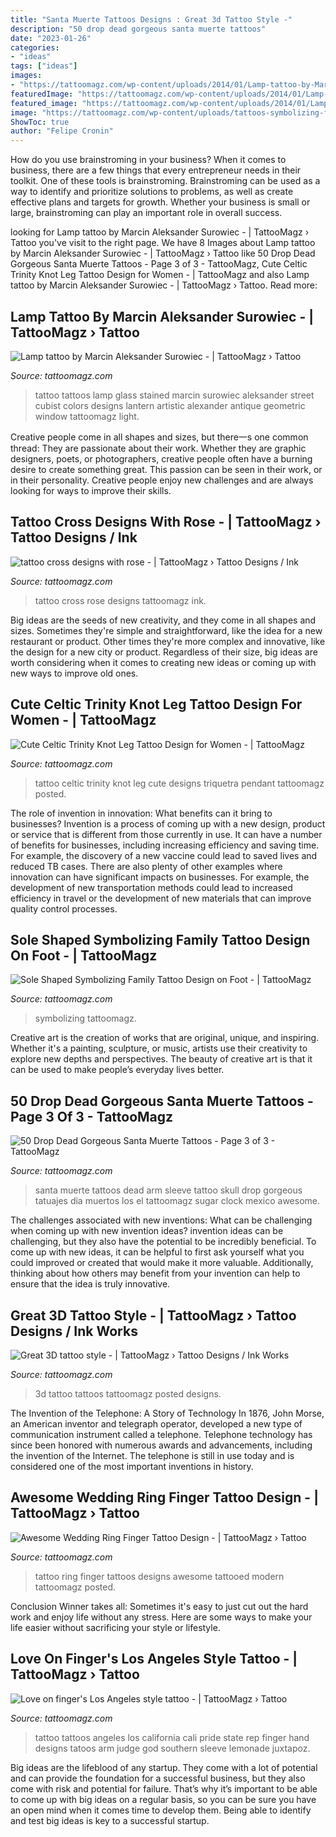 ```yaml
---
title: "Santa Muerte Tattoos Designs : Great 3d Tattoo Style -"
description: "50 drop dead gorgeous santa muerte tattoos"
date: "2023-01-26"
categories:
- "ideas"
tags: ["ideas"]
images:
- "https://tattoomagz.com/wp-content/uploads/2014/01/Lamp-tattoo-by-Marcin-Aleksander-Surowiec-597x900.jpg"
featuredImage: "https://tattoomagz.com/wp-content/uploads/2014/01/Lamp-tattoo-by-Marcin-Aleksander-Surowiec-597x900.jpg"
featured_image: "https://tattoomagz.com/wp-content/uploads/2014/01/Lamp-tattoo-by-Marcin-Aleksander-Surowiec-597x900.jpg"
image: "https://tattoomagz.com/wp-content/uploads/tattoos-symbolizing-family-unfiltered-48104.jpg"
ShowToc: true
author: "Felipe Cronin"
---
```



How do you use brainstroming in your business?
When it comes to business, there are a few things that every entrepreneur needs in their toolkit. One of these tools is brainstroming. Brainstroming can be used as a way to identify and prioritize solutions to problems, as well as create effective plans and targets for growth. Whether your business is small or large, brainstroming can play an important role in overall success.

	

		
looking for Lamp tattoo by Marcin Aleksander Surowiec - | TattooMagz › Tattoo you've visit to the right page. We have 8 Images about Lamp tattoo by Marcin Aleksander Surowiec - | TattooMagz › Tattoo like 50 Drop Dead Gorgeous Santa Muerte Tattoos - Page 3 of 3 - TattooMagz, Cute Celtic Trinity Knot Leg Tattoo Design for Women - | TattooMagz and also Lamp tattoo by Marcin Aleksander Surowiec - | TattooMagz › Tattoo. Read more:
		
    
## Lamp Tattoo By Marcin Aleksander Surowiec - | TattooMagz › Tattoo

<img loading=lazy src="https://tattoomagz.com/wp-content/uploads/2014/01/Lamp-tattoo-by-Marcin-Aleksander-Surowiec-597x900.jpg" onerror="this.onerror=null;this.src='https://tse2.mm.bing.net/th?id=OIP.jNhN8a_1hc2YZg0PF1ZDdgHaLK&amp;pid=15.1';" alt="Lamp tattoo by Marcin Aleksander Surowiec - | TattooMagz › Tattoo">

_Source: tattoomagz.com_

>tattoo tattoos lamp glass stained marcin surowiec aleksander street cubist colors designs lantern artistic alexander antique geometric window tattoomagz light. 

	

Creative people come in all shapes and sizes, but there一s one common thread: They are passionate about their work. Whether they are graphic designers, poets, or photographers, creative people often have a burning desire to create something great. This passion can be seen in their work, or in their personality. Creative people enjoy new challenges and are always looking for ways to improve their skills.

    
## Tattoo Cross Designs With Rose - | TattooMagz › Tattoo Designs / Ink

<img loading=lazy src="https://tattoomagz.com/wp-content/uploads/2013/08/tattoo-cross-designs-with-rose.jpg" onerror="this.onerror=null;this.src='https://tse2.mm.bing.net/th?id=OIP.L6RwzqBzSpb3z2qYUMUmJAHaJ4&amp;pid=15.1';" alt="tattoo cross designs with rose - | TattooMagz › Tattoo Designs / Ink">

_Source: tattoomagz.com_

>tattoo cross rose designs tattoomagz ink. 

	

Big ideas are the seeds of new creativity, and they come in all shapes and sizes. Sometimes they're simple and straightforward, like the idea for a new restaurant or product. Other times they're more complex and innovative, like the design for a new city or product. Regardless of their size, big ideas are worth considering when it comes to creating new ideas or coming up with new ways to improve old ones.

    
## Cute Celtic Trinity Knot Leg Tattoo Design For Women - | TattooMagz

<img loading=lazy src="https://tattoomagz.com/wp-content/uploads/trinity-knot-tattoo-tattoo-trinity-knot-triquetra-this-beautiful-pendant-is-my-celtic-86658.jpg" onerror="this.onerror=null;this.src='https://tse1.mm.bing.net/th?id=OIP.yjFSqqTszcFZVNSzCH1VZAAAAA&amp;pid=15.1';" alt="Cute Celtic Trinity Knot Leg Tattoo Design for Women - | TattooMagz">

_Source: tattoomagz.com_

>tattoo celtic trinity knot leg cute designs triquetra pendant tattoomagz posted. 

	

The role of invention in innovation: What benefits can it bring to businesses?
Invention is a process of coming up with a new design, product or service that is different from those currently in use. It can have a number of benefits for businesses, including increasing efficiency and saving time. For example, the discovery of a new vaccine could lead to saved lives and reduced TB cases. There are also plenty of other examples where innovation can have significant impacts on businesses. For example, the development of new transportation methods could lead to increased efficiency in travel or the development of new materials that can improve quality control processes.

    
## Sole Shaped Symbolizing Family Tattoo Design On Foot - | TattooMagz

<img loading=lazy src="https://tattoomagz.com/wp-content/uploads/tattoos-symbolizing-family-unfiltered-48104.jpg" onerror="this.onerror=null;this.src='https://tse2.mm.bing.net/th?id=OIP.XxojV3MK9rGw5rD671vuDgHaLG&amp;pid=15.1';" alt="Sole Shaped Symbolizing Family Tattoo Design on Foot - | TattooMagz">

_Source: tattoomagz.com_

>symbolizing tattoomagz. 

	

Creative art is the creation of works that are original, unique, and inspiring. Whether it's a painting, sculpture, or music, artists use their creativity to explore new depths and perspectives. The beauty of creative art is that it can be used to make people’s everyday lives better.

    
## 50 Drop Dead Gorgeous Santa Muerte Tattoos - Page 3 Of 3 - TattooMagz

<img loading=lazy src="http://tattoomagz.com/wp-content/uploads/Santa-Muerte15.jpg" onerror="this.onerror=null;this.src='https://tse2.mm.bing.net/th?id=OIP.ZjxewQMQM077T5E6sgO6NgHaLH&amp;pid=15.1';" alt="50 Drop Dead Gorgeous Santa Muerte Tattoos - Page 3 of 3 - TattooMagz">

_Source: tattoomagz.com_

>santa muerte tattoos dead arm sleeve tattoo skull drop gorgeous tatuajes dia muertos los el tattoomagz sugar clock mexico awesome. 

	

The challenges associated with new inventions: What can be challenging when coming up with new invention ideas?
invention ideas can be challenging, but they also have the potential to be incredibly beneficial. To come up with new ideas, it can be helpful to first ask yourself what you could improved or created that would make it more valuable. Additionally, thinking about how others may benefit from your invention can help to ensure that the idea is truly innovative.

    
## Great 3D Tattoo Style - | TattooMagz › Tattoo Designs / Ink Works

<img loading=lazy src="https://tattoomagz.com/wp-content/uploads/2014/01/Great-3D-tattoo-style.jpg" onerror="this.onerror=null;this.src='https://tse4.mm.bing.net/th?id=OIP.zQ_8uTtOfRF2tqkNbCj1igHaJ3&amp;pid=15.1';" alt="Great 3D tattoo style - | TattooMagz › Tattoo Designs / Ink Works">

_Source: tattoomagz.com_

>3d tattoo tattoos tattoomagz posted designs. 

	

The Invention of the Telephone: A Story of Technology
In 1876, John Morse, an American inventor and telegraph operator, developed a new type of communication instrument called a telephone. Telephone technology has since been honored with numerous awards and advancements, including the invention of the Internet. The telephone is still in use today and is considered one of the most important inventions in history.

    
## Awesome Wedding Ring Finger Tattoo Design - | TattooMagz › Tattoo

<img loading=lazy src="https://tattoomagz.com/wp-content/uploads/wedding-ring-finger-tattoos-tattoo-ring-designs-image-buildlicious-61386.jpg" onerror="this.onerror=null;this.src='https://tse3.mm.bing.net/th?id=OIP.rw7QqPKcfDQRSBQRqafbBQDgEs&amp;pid=15.1';" alt="Awesome Wedding Ring Finger Tattoo Design - | TattooMagz › Tattoo">

_Source: tattoomagz.com_

>tattoo ring finger tattoos designs awesome tattooed modern tattoomagz posted. 

	

Conclusion
Winner takes all: Sometimes it's easy to just cut out the hard work and enjoy life without any stress. Here are some ways to make your life easier without sacrificing your style or lifestyle.

    
## Love On Finger&#039;s Los Angeles Style Tattoo - | TattooMagz › Tattoo

<img loading=lazy src="https://tattoomagz.com/wp-content/uploads/Tattoos/colorful-tattoos/Love-on-fingers-Los-Angeles-style-tattoo.jpg" onerror="this.onerror=null;this.src='https://tse3.mm.bing.net/th?id=OIP.dqPXYy9qPy4r8KXCq4-UlAHaLG&amp;pid=15.1';" alt="Love on finger&#039;s Los Angeles style tattoo - | TattooMagz › Tattoo">

_Source: tattoomagz.com_

>tattoo tattoos angeles los california cali pride state rep finger hand designs tatoos arm judge god southern sleeve lemonade juxtapoz. 

	

Big ideas are the lifeblood of any startup. They come with a lot of potential and can provide the foundation for a successful business, but they also come with risk and potential for failure. That’s why it’s important to be able to come up with big ideas on a regular basis, so you can be sure you have an open mind when it comes time to develop them. Being able to identify and test big ideas is key to a successful startup.

